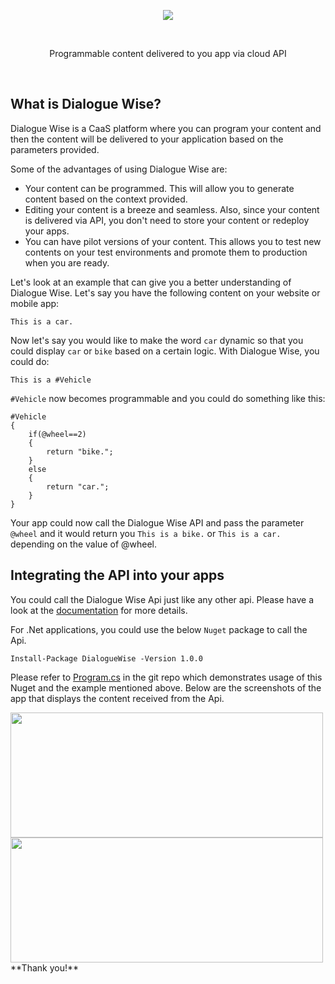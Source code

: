 <p align="center">
<a href="https://dialoguewise.com" target="_blank"><img src="https://github.com/kentmz/dialoguewise-demo/blob/master/screenshots/logo.PNG?raw=true"></a>
</p>  
<br/>
<p align="center">
Programmable content delivered to you app via cloud API
</p>  
<br/>

## What is Dialogue Wise?

Dialogue Wise is a CaaS platform where you can program your content and then the content will be delivered to your application based on the parameters provided.

Some of the advantages of using Dialogue Wise are:

* Your content can be programmed. This will allow you to generate content based on the context provided.
* Editing your content is a breeze and seamless. Also, since your content is delivered via API, you don't need to store your content or redeploy your apps.
* You can have pilot versions of your content. This allows you to test new contents on your test environments and promote them to production when you are ready.

Let's look at an example that can give you a better understanding of Dialogue Wise. Let's say you have the following content on your website or mobile app:

```
This is a car.
```

Now let's say you would like to make the word `car` dynamic so that you could display `car` or `bike` based on a certain logic. With Dialogue Wise, you could do:

```
This is a #Vehicle
```

`#Vehicle` now becomes programmable and you could do something like this:

```
#Vehicle
{
	if(@wheel==2)
	{
		return "bike.";
	}
	else
	{
		return "car.";
	}
}

```

Your app could now call the Dialogue Wise API and pass the parameter `@wheel` and it would return you `This is a bike.` or `This is a car.` depending on the value of @wheel.



## Integrating the API into your apps

You could call the Dialogue Wise Api just like any other api. Please have a look at the [documentation](https://docs.dialoguewise.com/api/) for more details.

For .Net applications, you could use the below `Nuget` package to call the Api.

```
Install-Package DialogueWise -Version 1.0.0
```

Please refer to [Program.cs](https://github.com/kentmz/dialoguewise-demo/blob/master/Program.cs) in the git repo which demonstrates usage of this Nuget and the example mentioned above. Below are the screenshots of the app that displays the content received from the Api.

<img src="https://github.com/kentmz/dialoguewise-demo/blob/master/screenshots/screenshot1.png?raw=true" width="500" height="200">
<br/>
<img src="https://github.com/kentmz/dialoguewise-demo/blob/master/screenshots/screenshot2.png?raw=true" width="500" height="200">

<br/>
**Thank you!**






